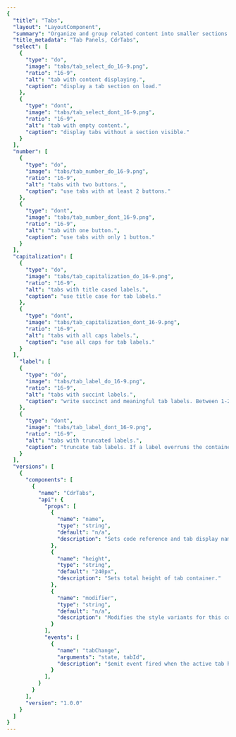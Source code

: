 ```yaml
---
{
  "title": "Tabs",
  "layout": "LayoutComponent",
  "summary": "Organize and group related content into smaller sections navigable within a single container",
  "title_metadata": "Tab Panels, CdrTabs",
  "select": [
    {
      "type": "do",
      "image": "tabs/tab_select_do_16-9.png",
      "ratio": "16-9",
      "alt": "tab with content displaying.",
      "caption": "display a tab section on load."
    },
    {
      "type": "dont",
      "image": "tabs/tab_select_dont_16-9.png",
      "ratio": "16-9",
      "alt": "tab with empty content.",
      "caption": "display tabs without a section visible."
    }
  ],
  "number": [
    {
      "type": "do",
      "image": "tabs/tab_number_do_16-9.png",
      "ratio": "16-9",
      "alt": "tabs with two buttons.",
      "caption": "use tabs with at least 2 buttons."
    },
    {
      "type": "dont",
      "image": "tabs/tab_number_dont_16-9.png",
      "ratio": "16-9",
      "alt": "tab with one button.",
      "caption": "use tabs with only 1 button."
    }
  ],
  "capitalization": [
    {
      "type": "do",
      "image": "tabs/tab_capitalization_do_16-9.png",
      "ratio": "16-9",
      "alt": "tabs with title cased labels.",
      "caption": "use title case for tab labels."
    },
    {
      "type": "dont",
      "image": "tabs/tab_capitalization_dont_16-9.png",
      "ratio": "16-9",
      "alt": "tabs with all caps labels.",
      "caption": "use all caps for tab labels."
    }
  ],
    "label": [
    {
      "type": "do",
      "image": "tabs/tab_label_do_16-9.png",
      "ratio": "16-9",
      "alt": "tabs with succint labels.",
      "caption": "write succinct and meaningful tab labels. Between 1-2 words is best."
    },
    {
      "type": "dont",
      "image": "tabs/tab_label_dont_16-9.png",
      "ratio": "16-9",
      "alt": "tabs with truncated labels.",
      "caption": "truncate tab labels. If a label overruns the container, find a shorter alternative."
    }
  ],
  "versions": [
    {
      "components": [
        {
          "name": "CdrTabs",
          "api": {
            "props": [
              {
                "name": "name",
                "type": "string",
                "default": "n/a",
                "description": "Sets code reference and tab display name. Required and must be unique for each tab"
              },
              {
                "name": "height",
                "type": "string",
                "default": "240px",
                "description": "Sets total height of tab container."
              },
              {
                "name": "modifier",
                "type": "string",
                "default": "n/a",
                "description": "Modifies the style variants for this component. Possible values: {  'compact'  |  'full-width'  |  'no-border'  }"
              }
            ],
            "events": [
              {
                "name": "tabChange",
                "arguments": "state, tabId",
                "description": "$emit event fired when the active tab has been changed"
              }
            ],
          }
        }
      ],
      "version": "1.0.0"
    }
  ]
}
---
```


<cdr-doc-tabs>
<template slot="Overview">
<cdr-doc-table-of-contents-shell>

## Default
Tab buttons align left and bottom border expands to full width of container

<cdr-doc-example-code-pair repository-href="https://github.com/rei/rei-cedar/tree/feat/tabs/src/components/tabs" sandbox-href="https://codesandbox.io/s/v19wpz29r7" :backgroundToggle="false" :codeMaxHeight="false" >

```html

<cdr-tabs height="100px">
  <cdr-tab-panel name="Product">Tab 1 Content</cdr-tab-panel>
  <cdr-tab-panel name="Articles">Tab 2 Content</cdr-tab-panel>
  <cdr-tab-panel name="Classes & Events">Tab 3 Content</cdr-tab-panel>
  <cdr-tab-panel name="Videos">Tab 4 Content</cdr-tab-panel>
</cdr-tabs>

```

</cdr-doc-example-code-pair>

## Compact

Reduced spacing around the tab buttons create a denser visual design

<cdr-doc-example-code-pair repository-href="https://github.com/rei/rei-cedar/tree/feat/tabs/src/components/tabs" sandbox-href="https://codesandbox.io/s/v19wpz29r7" :backgroundToggle="false" :codeMaxHeight="false">

```html
<cdr-tabs modifier="compact">
  <cdr-tab-panel name="Product" >Tab 1 Content</cdr-tab-panel>
  <cdr-tab-panel name="Articles">Tab 2 Content</cdr-tab-panel>
  <cdr-tab-panel name="Classes & Events">Tab 3 Content</cdr-tab-panel>
  <cdr-tab-panel name="Videos">Tab 4 Content</cdr-tab-panel>
</cdr-tabs>
```

</cdr-doc-example-code-pair>

## Full Width

Tab buttons space evenly across the container

<cdr-doc-example-code-pair repository-href="https://github.com/rei/rei-cedar/tree/feat/tabs/src/components/tabs" sandbox-href="https://codesandbox.io/s/v19wpz29r7" :backgroundToggle="false" :codeMaxHeight="false" class="custom-radio-example">

```html
<cdr-tabs modifier="full-width">
  <cdr-tab-panel name="Product">Tab 1 Content</cdr-tab-panel>
  <cdr-tab-panel name="Articles">Tab 2 Content</cdr-tab-panel>
  <cdr-tab-panel name="Classes & Events">Tab 3 Content</cdr-tab-panel>
  <cdr-tab-panel name="Videos">Tab 4 Content</cdr-tab-panel>
</cdr-tabs>
```

</cdr-doc-example-code-pair>

## Accessibility

To ensure that usage of this component complies with accessibility guidelines:
- Indicate tablist role in tabs header container
- Indicate tab role in tab header element
- Indicate tabpanel role in tab content element

<br/>

Tabs component maintains these keyboard interactions:
- Left arrow ( ` ← ` ) and Right arrow  ( ` → ` ) keystrokes move user between tabs
- ` Tab ` keystroke moves user into the content within the active tab section
- ` Shift ` + ` Tab ` returns the user to the selected tab

<br/>

This component has compliance with WCAG guidelines by:

- Using text color with a Level AA contrast ratio of 4.5:1 contrast between the text color and the background (but only when displayed on light backgrounds)

</cdr-doc-table-of-contents-shell>
</template>

<template slot="Design Guidelines">
<cdr-doc-table-of-contents-shell>

## Use when

- Organizing related content in a single container
- Flipping between multiple panes or sections
- Grouping content to display horizontally
- Content is lengthy and can be broken into discrete parts

### Don’t use when

- Grouping content to display vertically. Instead, use [Accordion](../accordion/)
- Creating primary navigation that links to other pages
- Creating anchor or in-page navigation
- Comparing related content

## Foundations

- Never display disabled tab labels
- Remove tab button if there is no content
- Keep to no more than 6 tab buttons
- Never display fewer than 2 tab buttons

## Content

- Order the tab buttons by priority/importance from left to right
- Keep tab labels succinct and meaningful. Between 1-2 words is best and written in plain language
- Never truncate tab labels
- Use title caps for tab labels

## Behavior

- The first tab section is selected by default
- Only one tab can be selected at a time
- Currently selected tab is always highlighted
- Tabs are scrollable by default and do not wrap to a second line
- Tabs become scrollable when the length of the labels exceed the width of the container
- Inactive tab panels are rendered for SEO purposes

### Do/Don't

<do-dont :examples="$page.frontmatter.select" />

<do-dont :examples="$page.frontmatter.number" />

<do-dont :examples="$page.frontmatter.capitalization" />

<do-dont :examples="$page.frontmatter.label" />


## Responsiveness

- Tabs can change styles based on breakpoint
  - Example: Default at MD/LG, Compact and Full-Width at XS/SM
- Scroll
  - If tabs exceed width of viewport, a gradient is added to the end (right) of tab container
  - When scrolled to end of tabs, a gradient is added to the beginning (left) of tab container
  - Scroll is set by default
  - Tabs labels never wrap to two lines
- Maintain layout for tabs when switching to smaller viewports. Do not replace the tab component with the accordion component
- Switching between tab component and accordion component is not supported in Cedar components library


</cdr-doc-table-of-contents-shell>
</template>

<template slot="API">
<cdr-doc-table-of-contents-shell>

## Props

<cdr-doc-api type="prop" :api-data="$page.frontmatter.versions[0].components[0].api.props"/>

## Events

<cdr-doc-api type="event" :api-data="$page.frontmatter.versions[0].components[0].api.events" />

## Installation

Resources are available within the [CdrTabs package](https://www.npmjs.com/package/@rei/cdr-tabs):

- Component: `@rei/cdr-tabs`
- Component styles: `cdr-tabs.css`

<br/>

To incorporate the required assets for a component, use the following steps:

### 1. Install using NPM

Install the CdrTabs package using `npm` in your terminal:

_Terminal_

```bash
npm i -s @rei/cdr-tabs
```

## 2. Import Dependencies

_main.js_

```javascript
// import your required CSS.
import "@rei/cdr-tabs/dist/cdr-tabs.css";
```

### 3. Add component to a template

_local.vue_

```vue
<template>
  ...
     <cdr-tabs>
       <cdr-tab-panel name=”tab1”>TAB1 CONTENT GOES HERE</cdr-tab-panel>
       <cdr-tab-panel name=”tab2”>TAB2 CONTENT GOES HERE</cdr-tab-panel>
       <cdr-tab-panel name=”tab3”>TAB3 CONTENT GOES HERE</cdr-tab-panel>
     </cdr-tabs>
  ...
</template>

<script>
import { CdrTabs, CdrTabPanel } from '@rei/cdr-tabs’;
export default {
  ...
  components: {
     CdrTabs,
     CdrTabPanel
  },
}
</script>
```

## Usage

The ` cdr-tab-panel name ` property sets the tab display value and is used for reference.

```vue
 <cdr-tabs>
   <cdr-tab-panel name="tab1">Tab 1 Content</cdr-tab-panel>
 </cdr-tabs>
```

### Modifiers

Set the visual presentation by passing the following variants to the modifier attribute of the CdrTabs component.
| Value        | Description            |
|:-------------|:-----------------------|
| `compact`    | Sets the tabs styling for smaller screen sizes |
| `full-width` | Sets the tab header to display evenly across the entire width instead of left justified |
| `no-border`  | Removes the bottom border of the tabs header |

</cdr-doc-table-of-contents-shell>
</template>

<template slot="History">

## 1.0.0

- Organizes content across different screens
- Enables navigation between content with Tab Header List
- Tabs Header List supports overflow by allowing horizontal scrolling of header
- Incorporates accessibility and SEO compliant features
- Git commit reference [(cc6b3fb)](https://github.com/rei/rei-cedar/pull/454/commits/cc6b3fbd49bbe1b07165dd605df99fbe1743cbd6)

</template>
</cdr-doc-tabs>
